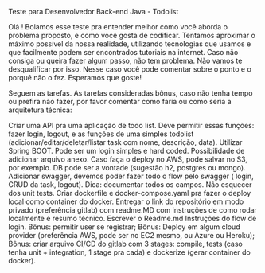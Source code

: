 Teste para Desenvolvedor Back-end Java - Todolist

Olá ! Bolamos esse teste pra entender melhor como você aborda o problema proposto, e como você gosta de codificar. Tentamos aproximar o máximo possível da nossa realidade, utilizando tecnologias que usamos e que facilmente podem ser encontrados tutoriais na internet. Caso não consiga ou queira fazer algum passo, não tem problema. Não vamos te desqualificar por isso. Nesse caso você pode comentar sobre o ponto e o porquê não o fez. Esperamos que goste!

Seguem as tarefas. As tarefas consideradas bônus, caso não tenha tempo ou prefira não fazer, por favor comentar como faria ou como seria a arquitetura técnica:

Criar uma API pra uma aplicação de todo list. Deve permitir essas funções: fazer login, logout, e as funções de uma simples todolist (adicionar/editar/deletar/listar task com nome, descrição, data). Utilizar Spring BOOT.
Pode ser um login simples e hard coded.
Possibilidade de adicionar arquivo anexo. Caso faça o deploy no AWS, pode salvar no S3, por exemplo.
DB pode ser a vontade (sugestão h2, postgres ou mongo).
Adicionar swagger, devemos poder fazer todo o flow pelo swagger ( login, CRUD da task, logout). Dica: documentar todos os campos.
Não esquecer dos unit tests.
Criar dockerfile e docker-compose.yaml pra fazer o deploy local como container do docker.
Entregar o link do repositório em modo privado (preferência gitlab) com readme.MD com instruções de como rodar localmente e resumo técnico.
Escrever o Readme.md Instruções do flow de login.
Bônus: permitir user se registrar; Bônus: Deploy em algum cloud provider (preferência AWS, pode ser no EC2 mesmo, ou Azure ou Heroku); Bônus: criar arquivo CI/CD do gitlab com 3 stages: compile, tests (caso tenha unit + integration, 1 stage pra cada) e dockerize (gerar container do docker).
